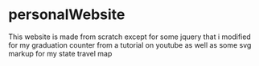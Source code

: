 # personalWebsite
This website is made from scratch except for some jquery that i modified for my graduation counter from a tutorial on youtube as
well as some svg markup for my state travel map 

